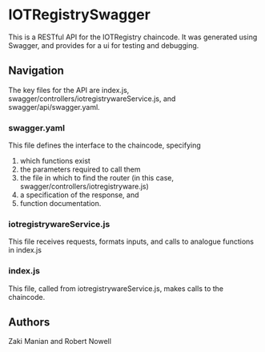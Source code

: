 # IOTRegistrySwagger

This is a RESTful API for the IOTRegistry chaincode. It was generated using Swagger, and provides for a ui for testing and debugging.

## Navigation

The key files for the API are index.js, swagger/controllers/iotregistrywareService.js, and swagger/api/swagger.yaml.

### swagger.yaml
This file defines the interface to the chaincode, specifying 
1. which functions exist
2. the parameters required to call them
3. the file in which to find the router (in this case, swagger/controllers/iotregistryware.js)
4. a specification of the response, and
5. function documentation.  

### iotregistrywareService.js
This file receives requests, formats inputs, and calls to analogue functions in index.js

### index.js
This file, called from iotregistrywareService.js, makes calls to the chaincode.  


## Authors
Zaki Manian and Robert Nowell

